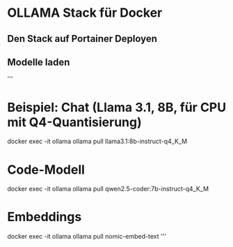 # OLLAMA Stack für Docker

## Den Stack auf Portainer Deployen

## Modelle laden
'''
# Beispiel: Chat (Llama 3.1, 8B, für CPU mit Q4-Quantisierung)
docker exec -it ollama ollama pull llama3.1:8b-instruct-q4_K_M

# Code-Modell
docker exec -it ollama ollama pull qwen2.5-coder:7b-instruct-q4_K_M

# Embeddings
docker exec -it ollama ollama pull nomic-embed-text
'''

